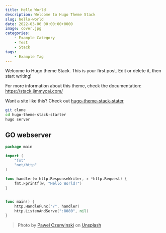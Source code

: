 ```yaml
---
title: Hello World
description: Welcome to Hugo Theme Stack
slug: hello-world
date: 2022-03-06 00:00:00+0000
image: cover.jpg
categories:
    - Example Category
    - Test
    - Stack
tags:
    - Example Tag
---
```


Welcome to Hugo theme Stack. This is your first post. Edit or delete it, then start writing!

For more information about this theme, check the documentation: https://stack.jimmycai.com/

Want a site like this? Check out [hugo-theme-stack-stater](https://github.com/CaiJimmy/hugo-theme-stack-starter)

```bash
git clone
cd hugo-theme-stack-starter
hugo server
```


## GO webserver
```go
package main

import (
	"fmt"
	"net/http"
)

func handler(w http.ResponseWriter, r *http.Request) {
	fmt.Fprintf(w, "Hello World!")
}


func main() {
	http.HandleFunc("/", handler)
	http.ListenAndServe(":8080", nil)
}
```

> Photo by [Pawel Czerwinski](https://unsplash.com/@pawel_czerwinski) on [Unsplash](https://unsplash.com/)

